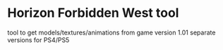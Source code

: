 # Horizon Forbidden West tool
tool to get models/textures/animations from game version 1.01
separate versions for PS4/PS5 
